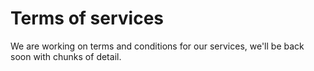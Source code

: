 # Terms of services

We are working on terms and conditions for our services, we'll be back soon with chunks of detail.
